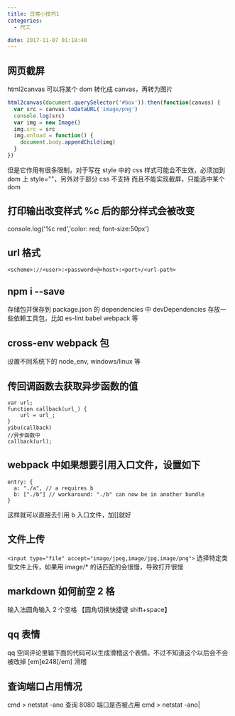 ```yaml
---
title: 日常小技巧1
categories:
  - 尺工

date: 2017-11-07 01:18:40
---
```


<p></p>
<!-- more -->

## 网页截屏

html2canvas 可以将某个 dom 转化成 canvas，再转为图片

```js
html2canvas(document.querySelector('#box')).then(function(canvas) {
  var src = canvas.toDataURL('image/png')
  console.log(src)
  var img = new Image()
  img.src = src
  img.onload = function() {
    document.body.appendChild(img)
  }
})
```

但是它作用有很多限制，对于写在 style 中的 css 样式可能会不生效，必须加到 dom 上 style=""，另外对于部分 css 不支持
而且不能实现截屏，只能选中某个 dom

## 打印输出改变样式 %c 后的部分样式会被改变

console.log('%c red','color: red; font-size:50px')

## url 格式

`<scheme>://<user>:<password>@<host>:<port>/<url-path>`

## npm i --save

存储包并保存到 package.json 的 dependencies 中
devDependencies 存放一些依赖工具包，比如 es-lint babel webpack 等

## cross-env webpack 包

设置不同系统下的 node_env, windows/linux 等

## 传回调函数去获取异步函数的值

```
var url;
function callback(url_) {
	url = url_;
}
yibu(callback)
//异步函数中
callback(url);
```

## webpack 中如果想要引用入口文件，设置如下

```
entry: {
  a: "./a", // a requires b
  b: ["./b"] // workaround: "./b" can now be in another bundle
}
```

这样就可以直接去引用 b 入口文件，加[]就好

## 文件上传

`<input type="file" accept="image/jpeg,image/jpg,image/png">`
选择特定类型文件上传，如果用 image/\* 的话匹配的会很慢，导致打开很慢

## markdown 如何前空 2 格

输入法圆角输入 2 个空格 【圆角切换快捷键 shift+space】

## qq 表情

qq 空间评论里输下面的代码可以生成滑稽这个表情。不过不知道这个以后会不会被改掉
[em]e248[/em] 滑稽

## 查询端口占用情况

cmd > netstat -ano
查询 8080 端口是否被占用
cmd > netstat -ano|
